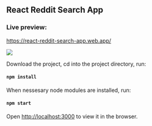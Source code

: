 

## React Reddit Search App

### Live preview: 

https://react-reddit-search-app.web.app/

<img src="https://user-images.githubusercontent.com/12295765/65680387-217b0e00-e057-11e9-867d-86377008d9cf.jpg">

Download the project, cd into the project directory, run:

#### `npm install`

When nessesary node modules are installed, run: 

#### `npm start`

Open [http://localhost:3000](http://localhost:3000) to view it in the browser.
